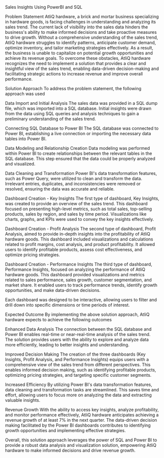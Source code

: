 Sales Insights Using PowerBI and SQL

Problem Statement
AtliQ hardware, a brick and mortar business specializing in hardware goods, is facing challenges in understanding and analyzing its sales trend. The current lack of visibility into the sales data hinders the business's ability to make informed decisions and take proactive measures to drive growth. Without a comprehensive understanding of the sales trend, AtliQ hardware struggles to identify patterns, anticipate customer demand, optimize inventory, and tailor marketing strategies effectively. As a result, the business is unable to capitalize on potential growth opportunities and achieve its revenue goals. To overcome these obstacles, AtliQ hardware recognizes the need to implement a solution that provides a clear and insightful view of the sales trend, enabling data-driven decision-making and facilitating strategic actions to increase revenue and improve overall performance.

Solution Approach
To address the problem statement, the following approach was used

 Data Import and Initial Analysis
The sales data was provided in a SQL dump file, which was imported into a SQL database. Initial insights were drawn from the data using SQL queries and analysis techniques to gain a preliminary understanding of the sales trend.

 Connecting SQL Database to Power BI
The SQL database was connected to Power BI, establishing a live connection or importing the necessary data tables into Power BI.

 Data Modeling and Relationship Creation
Data modeling was performed within Power BI to create relationships between the relevant tables in the SQL database. This step ensured that the data could be properly analyzed and visualized.

 Data Cleaning and Transformation
Power BI's data transformation features, such as Power Query, were utilized to clean and transform the data. Irrelevant entries, duplicates, and inconsistencies were removed or resolved, ensuring the data was accurate and reliable.

 Dashboard Creation - Key Insights
The first type of dashboard, Key Insights, was created to provide an overview of the sales trend. This dashboard focused on presenting high-level metrics, such as total sales, top-selling products, sales by region, and sales by time period. Visualizations like charts, graphs, and KPIs were used to convey the key insights effectively.

 Dashboard Creation - Profit Analysis
The second type of dashboard, Profit Analysis, aimed to provide in-depth insights into the profitability of AtliQ hardware goods. This dashboard included visualizations and calculations related to profit margins, cost analysis, and product profitability. It allowed users to identify profitable products, assess cost effectiveness, and optimize pricing strategies.

 Dashboard Creation - Performance Insights
The third type of dashboard, Performance Insights, focused on analyzing the performance of AtliQ hardware goods. This dashboard provided visualizations and metrics related to sales performance, sales growth, customer segmentation, and market share. It enabled users to track performance trends, identify growth opportunities, and make data-driven decisions.

Each dashboard was designed to be interactive, allowing users to filter and drill down into specific dimensions or time periods of interest.

Expected Outcome
By implementing the above solution approach, AtliQ hardware expects to achieve the following outcomes

Enhanced Data Analysis The connection between the SQL database and Power BI enables real-time or near-real-time analysis of the sales trend. The solution provides users with the ability to explore and analyze data more efficiently, leading to better insights and understanding.

Improved Decision Making The creation of the three dashboards (Key Insights, Profit Analysis, and Performance Insights) equips users with a comprehensive view of the sales trend from different perspectives. This enables informed decision making, such as identifying profitable products, optimizing pricing strategies, and targeting specific customer segments.

Increased Efficiency By utilizing Power BI's data transformation features, data cleaning and transformation tasks are streamlined. This saves time and effort, allowing users to focus more on analyzing the data and extracting valuable insights.

Revenue Growth With the ability to access key insights, analyze profitability, and monitor performance effectively, AtliQ hardware anticipates achieving a revenue growth of at least 7% in the next quarter. The data-driven decision making facilitated by the Power BI dashboards contributes to identifying growth opportunities and implementing effective strategies.

Overall, this solution approach leverages the power of SQL and Power BI to provide a robust data analysis and visualization solution, empowering AtliQ hardware to make informed decisions and drive revenue growth.
